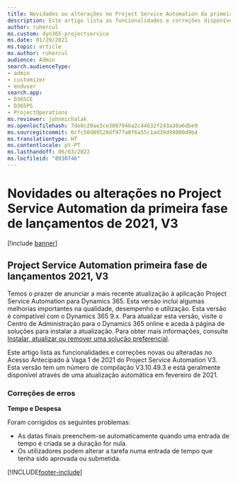 ```yaml
---
title: Novidades ou alterações no Project Service Automation da primeira fase de lançamentos de 2021, V3
description: Este artigo lista as funcionalidades e correções disponíveis no Acesso Antecipado à Vaga 1 de 2021 do Project Service Automation, V3.
author: ruhercul
ms.custom: dyn365-projectservice
ms.date: 01/29/2021
ms.topic: article
ms.author: ruhercul
audience: Admin
search.audienceType:
- admin
- customizer
- enduser
search.app:
- D365CE
- D365PS
- ProjectOperations
ms.reviewer: johnmichalak
ms.openlocfilehash: 7de0c20ae3ce3087946a2c44632f243a30a6dbe9
ms.sourcegitcommit: 6cfc50d89528df977a8f6a55c1ad39d99800d9b4
ms.translationtype: HT
ms.contentlocale: pt-PT
ms.lasthandoff: 06/03/2022
ms.locfileid: "8930746"
---
```

# <a name="whats-new-or-changed-in-project-service-automation-early-access-wave-1-2021-v3"></a>Novidades ou alterações no Project Service Automation da primeira fase de lançamentos de 2021, V3

[!include [banner](../includes/psa-now-project-operations.md)]

## <a name="project-service-automation-early-access-wave-1-2021-v3"></a>Project Service Automation primeira fase de lançamentos 2021, V3

Temos o prazer de anunciar a mais recente atualização à aplicação Project Service Automation para Dynamics 365. Esta versão inclui algumas melhorias importantes na qualidade, desempenho e utilização. Esta versão é compatível com o Dynamics 365 9.x. Para atualizar esta versão, visite o Centro de Administração para o Dynamics 365 online e aceda à página de soluções para instalar a atualização. Para obter mais informações, consulte [Instalar, atualizar ou remover uma solução preferencial](/power-platform/admin/install-remove-preferred-solution).

Este artigo lista as funcionalidades e correções novas ou alteradas no Acesso Antecipado à Vaga 1 de 2021 do Project Service Automation V3. Esta versão tem um número de compilação V3.10.49.3 e está geralmente disponível através de uma atualização automática em fevereiro de 2021.


### <a name="bug-fixes"></a>Correções de erros

**Tempo e Despesa**

Foram corrigidos os seguintes problemas:

- As datas finais preenchem-se automaticamente quando uma entrada de tempo é criada se a duração for nula.
- Os utilizadores podem alterar a tarefa numa entrada de tempo que tenha sido aprovada ou submetida.


[!INCLUDE[footer-include](../includes/footer-banner.md)]
